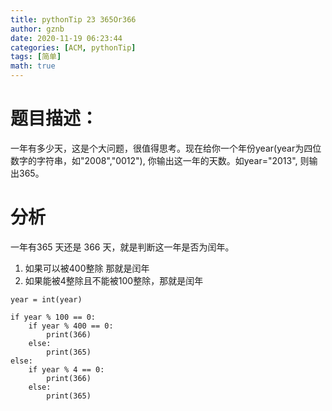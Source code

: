 ```yaml
---
title: pythonTip 23 365Or366
author: gznb
date: 2020-11-19 06:23:44
categories: [ACM, pythonTip]
tags: [简单]
math: true
---
```


# 题目描述：
一年有多少天，这是个大问题，很值得思考。现在给你一个年份year(year为四位数字的字符串，如"2008","0012"), 你输出这一年的天数。如year="2013", 则输出365。

# 分析 

一年有365 天还是 366 天，就是判断这一年是否为闰年。


1. 如果可以被400整除 那就是闰年
2. 如果能被4整除且不能被100整除，那就是闰年


```python3
year = int(year)

if year % 100 == 0:
    if year % 400 == 0:
        print(366)
    else:
        print(365)
else:
    if year % 4 == 0:
        print(366)
    else:
        print(365)
```